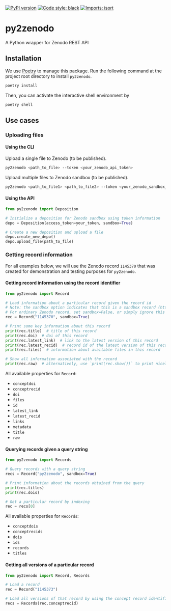 [![PyPI version](https://badge.fury.io/py/py2zenodo.svg)](https://badge.fury.io/py/py2zenodo)
[![Code style: black](https://img.shields.io/badge/code%20style-black-000000.svg)](https://github.com/psf/black)
[![Imports: isort](https://img.shields.io/badge/%20imports-isort-%231674b1?style=flat&labelColor=ef8336)](https://pycqa.github.io/isort/)

# py2zenodo

A Python wrapper for Zenodo REST API

## Installation

We use [Poetry](https://python-poetry.org/) to manage this package.
Run the following command at the project root directory to install `py2zenodo`.

```bash
poetry install
```

Then, you can activate the interactive shell environment by

```bash
poetry shell
```

## Use cases

### Uploading files

#### Using the CLI

Upload a single file to Zenodo (to be published).

```bash
py2zenodo <path_to_file> --token <your_zenodo_api_token>
```

Upload multiple files to Zenodo sandbox (to be published).

```bash
py2zenodo <path_to_file1> <path_to_file2> --token <your_zenodo_sandbox_api_token> --sandbox
```

#### Using the API

```python
from py2zenodo import Deposition

# Initialize a deposition for Zenodo sandbox using token information
depo = Deposition(access_token=your_token, sandbox=True)

# Create a new deposition and upload a file
depo.create_new_depo()
depo.upload_file(path_to_file)
```

### Getting record information

For all examples below, we will use the Zenodo record `1145370` that was created
for demonstration and testing purposes for `py2zenodo`.

#### Getting record information using the record identifier

```python
from py2zenodo import Record

# Load information about a particular record given the record id
# Note: the sandbox option indicates that this is a sandbox record (https://sandbox.zenodo.org).
# For ordinary Zenodo record, set sandbox=False, or simply ignore this option.
rec = Record("1145370", sandbox=True)

# Print some key information about this record
print(rec.title)  # title of this record
print(rec.doi)  # doi of this record
print(rec.latest_link)  # link to the latest version of this record
print(rec.latest_recid)  # record id of the latest version of this record
print(rec.files)  # information about available files in this record

# Show all information associated with the record
print(rec.raw)  # alternatively, use `print(rec.show())` to print nicely formatted json
```

All available properties for `Record`:
- `conceptdoi`
- `conceptrecid`
- `doi`
- `files`
- `id`
- `latest_link`
- `latest_recid`
- `links`
- `metadata`
- `title`
- `raw`

#### Querying records given a query string

```python
from py2zenodo import Records

# Query records with a query string
recs = Record("py2zenodo", sandbox=True)

# Print information about the records obtained from the query
print(rec.titles)
print(rec.dois)

# Get a particular record by indexing
rec = recs[0]
```

All available properties for `Records`:
- `conceptdois`
- `conceptrecids`
- `dois`
- `ids`
- `records`
- `titles`

#### Getting all versions of a particular record

```python
from py2zenodo import Record, Records

# Load a record
rec = Record("1145373")

# Load all versions of that record by using the concept record identifier
recs = Records(rec.conceptrecid)
```

